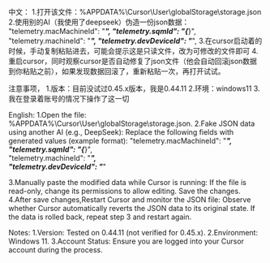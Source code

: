 中文：
1.打开该文件：%APPDATA%\Cursor\User\globalStorage\storage.json
2.使用别的AI（我使用了deepseek）伪造一份json数据：
    "telemetry.macMachineId": "***",
    "telemetry.sqmId": "{***}",
    "telemetry.machineId": "***",
    "telemetry.devDeviceId": "***",
3.在cursor启动着的时候，手动复制粘贴进去，可能会提示这是只读文件，改为可修改的文件即可
4.重启cursor，同时观察cursor是否自动修复了json文件（他会自动回滚json数据到你粘贴之前），如果发现数据回滚了，重新粘贴一次，再打开试试。

注意事项，
1.版本：目前没试过0.45.x版本，我是0.44.11
2.环境：windows11
3.我在登录着账号的情况下操作了这一切

English:
1.Open the file: %APPDATA%\Cursor\User\globalStorage\storage.json.
2.Fake JSON data using another AI (e.g., DeepSeek):
Replace the following fields with generated values (example format):
"telemetry.macMachineId": "***",  
"telemetry.sqmId": "{***}",  
"telemetry.machineId": "***",  
"telemetry.devDeviceId": "***"  

3.Manually paste the modified data while Cursor is running:
If the file is read-only, change its permissions to allow editing.
Save the changes.
4.After save changes,Restart Cursor and monitor the JSON file:
Observe whether Cursor automatically reverts the JSON data to its original state.
If the data is rolled back, repeat step 3 and restart again.

Notes:
1.Version: Tested on 0.44.11 (not verified for 0.45.x).
2.Environment: Windows 11.
3.Account Status: Ensure you are logged into your Cursor account during the process.
